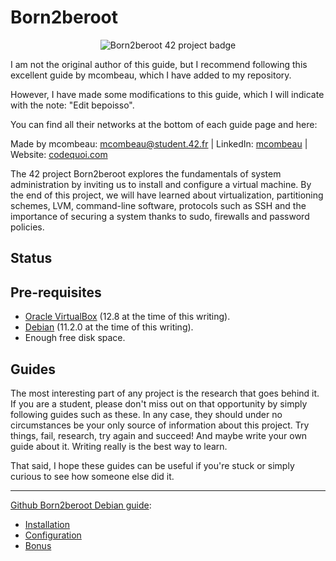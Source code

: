 # Born2beroot

<p align="center">
  <img src="https://imgur.com/oAW0x90.png" alt="Born2beroot 42 project badge"/>
</p>

I am not the original author of this guide, but I recommend following this excellent guide by mcombeau, which I have added to my repository.

However, I have made some modifications to this guide, which I will indicate with the note: "Edit bepoisso".

You can find all their networks at the bottom of each guide page and here:

Made by mcombeau: mcombeau@student.42.fr | LinkedIn: [mcombeau](https://www.linkedin.com/in/mia-combeau-86653420b/) | Website: [codequoi.com](https://www.codequoi.com)

The 42 project Born2beroot explores the fundamentals of system administration by inviting us to install and configure a virtual machine. By the end of this project, we will have learned about virtualization, partitioning schemes, LVM, command-line software, protocols such as SSH and the importance of securing a system thanks to sudo, firewalls and password policies.

## Status


## Pre-requisites
* [Oracle VirtualBox](https://www.virtualbox.org/) (12.8 at the time of this writing).
* [Debian](https://cdimage.debian.org/debian-cd/current/amd64/iso-cd/) (11.2.0 at the time of this writing).
* Enough free disk space.

## Guides

The most interesting part of any project is the research that goes behind it. If you are a student, please don't miss out on that opportunity by simply following guides such as these. In any case, they should under no circumstances be your only source of information about this project. Try things, fail, research, try again and succeed! And maybe write your own guide about it. Writing really is the best way to learn.

That said, I hope these guides can be useful if you're stuck or simply curious to see how someone else did it.

---

[Github Born2beroot Debian guide](https://github.com/Benjamin-poisson/42-Born2beroot/tree/main/guide):
* [Installation](https://github.com/Benjamin-poisson/42-Born2beroot/blob/main/guide/installation_debian.md)
* [Configuration](https://github.com/Benjamin-poisson/42-Born2beroot/blob/main/guide/configuration_debian.md)
* [Bonus](https://github.com/Benjamin-poisson/42-Born2beroot/blob/main/guide/bonus_debian.md)
